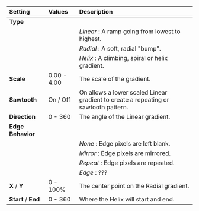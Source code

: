 | Setting              | Values      | Description                                                                         |
| :------------------- | :---------- | :---------------------------------------------------------------------------------- |
| **Type**             |             |
|                      |             | *Linear* : A ramp going from lowest to highest.                                     |
|                      |             | *Radial* : A soft, radial "bump".                                                   |
|                      |             | *Helix* : A climbing, spiral or helix gradient.                                     |
| **Scale**            | 0.00 - 4.00 | The scale of the gradient.                                                          |
| **Sawtooth**         | On / Off    | On allows a lower scaled Linear gradient to create a repeating or sawtooth pattern. |
| **Direction**        | 0 - 360     | The angle of the Linear gradient.                                                   |
| **Edge Behavior**    |             |
|                      |             | *None* : Edge pixels are left blank.                                                |
|                      |             | *Mirror* : Edge pixels are mirrored.                                                |
|                      |             | *Repeat* : Edge pixels are repeated.                                                |
|                      |             | *Edge* : ???                                                                        |
| **X** / **Y**        | 0 - 100%    | The center point on the Radial gradient.                                            |
| **Start** /  **End** | 0 - 360     | Where the Helix will start and end.                                                 |





<!--examples-->

